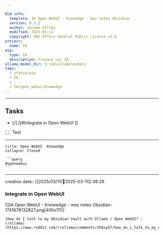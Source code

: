 ```yaml
---

ELN info:
  template: IA Open WebUI - Knowedge - mes notes Obsidian
  version: 0.3.2
  author: Jerome Offroy
  modified: 2025-03-11
  copyright: GNU Affero General Public License v3.0
project:
  name: IA
wip:
  type: IA
  description: Travaux sur IA
ollama_model_dir: I:\IA\ollama\models
tags:
  - status/wip
  - IA
  - 
  - IA/open_webui/knowedge
---
```



---
## Tasks
- [/] [[#Integrate in Open WebUI ]]
- [ ] Test
---


````ad-tip
title: Open WebUI  Knowedge 
collapse: Closed

```query
#openwebui 
```
````

---
creation date:: [[2025/03/11/📒2025-03-11]]  08:28





### Integrate in Open WebUI

![[IA Open WebUI - Knowedge - mes notes Obsidian-1741678132827.png|400x111]]



```ad-note
[How do I talk to my Obsidian Vault with Ollama / Open WebUI? : r/ollama](https://www.reddit.com/r/ollama/comments/1h8xyb7/how_do_i_talk_to_my_obsidian_vault_with_ollama/)

```


